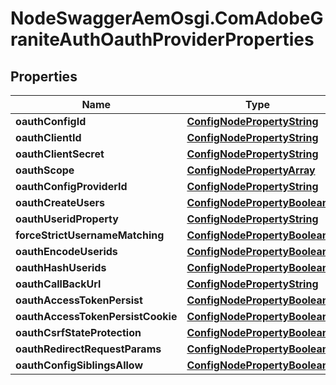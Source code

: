 # NodeSwaggerAemOsgi.ComAdobeGraniteAuthOauthProviderProperties

## Properties

Name | Type | Description | Notes
------------ | ------------- | ------------- | -------------
**oauthConfigId** | [**ConfigNodePropertyString**](ConfigNodePropertyString.md) |  | [optional] 
**oauthClientId** | [**ConfigNodePropertyString**](ConfigNodePropertyString.md) |  | [optional] 
**oauthClientSecret** | [**ConfigNodePropertyString**](ConfigNodePropertyString.md) |  | [optional] 
**oauthScope** | [**ConfigNodePropertyArray**](ConfigNodePropertyArray.md) |  | [optional] 
**oauthConfigProviderId** | [**ConfigNodePropertyString**](ConfigNodePropertyString.md) |  | [optional] 
**oauthCreateUsers** | [**ConfigNodePropertyBoolean**](ConfigNodePropertyBoolean.md) |  | [optional] 
**oauthUseridProperty** | [**ConfigNodePropertyString**](ConfigNodePropertyString.md) |  | [optional] 
**forceStrictUsernameMatching** | [**ConfigNodePropertyBoolean**](ConfigNodePropertyBoolean.md) |  | [optional] 
**oauthEncodeUserids** | [**ConfigNodePropertyBoolean**](ConfigNodePropertyBoolean.md) |  | [optional] 
**oauthHashUserids** | [**ConfigNodePropertyBoolean**](ConfigNodePropertyBoolean.md) |  | [optional] 
**oauthCallBackUrl** | [**ConfigNodePropertyString**](ConfigNodePropertyString.md) |  | [optional] 
**oauthAccessTokenPersist** | [**ConfigNodePropertyBoolean**](ConfigNodePropertyBoolean.md) |  | [optional] 
**oauthAccessTokenPersistCookie** | [**ConfigNodePropertyBoolean**](ConfigNodePropertyBoolean.md) |  | [optional] 
**oauthCsrfStateProtection** | [**ConfigNodePropertyBoolean**](ConfigNodePropertyBoolean.md) |  | [optional] 
**oauthRedirectRequestParams** | [**ConfigNodePropertyBoolean**](ConfigNodePropertyBoolean.md) |  | [optional] 
**oauthConfigSiblingsAllow** | [**ConfigNodePropertyBoolean**](ConfigNodePropertyBoolean.md) |  | [optional] 


